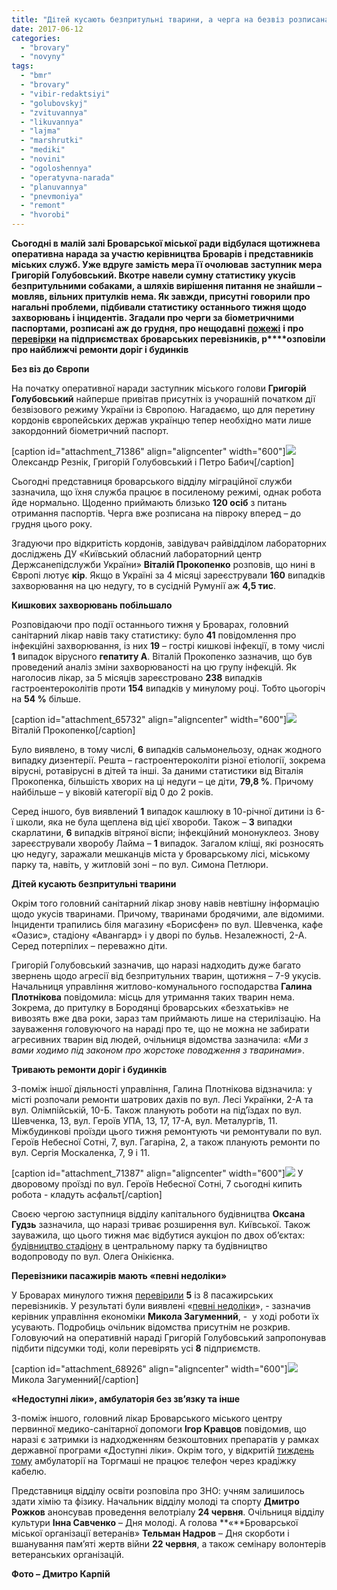 ```yaml
---
title: "Дітей кусають безпритульні тварини, а черга на безвіз розписана до грудня, - оперативні новини"
date: 2017-06-12
categories: 
  - "brovary"
  - "novyny"
tags: 
  - "bmr"
  - "brovary"
  - "vibir-redaktsiyi"
  - "golubovskyj"
  - "zvituvannya"
  - "likuvannya"
  - "lajma"
  - "marshrutki"
  - "mediki"
  - "novini"
  - "ogoloshennya"
  - "operatyvna-narada"
  - "planuvannya"
  - "pnevmoniya"
  - "remont"
  - "hvorobi"
---
```


**Сьогодні в малій залі Броварської міської ради відбулася щотижнева оперативна нарада за участю керівництва Броварів і представників міських служб. Уже вдруге замість мера її очолював заступник мера Григорій Голубовський. Вкотре навели сумну статистику укусів безпритульними собаками, а шляхів вирішення питання не знайшли – мовляв, вільних притулків нема. Як завжди, присутні говорили про нагальні проблеми, підбивали статистику останнього тижня щодо захворювань і інцидентів. Згадали про черги за біометричними паспортами, розписані аж до грудня, про нещодавні** **[пожежі](https://mpz.brovary.org/na-rozvyltsi-spalahnula-zgorila-vshhent-411-marshrutka-obijshlosya-bez-zhertv-foto/)** **і про** **[перевірки](https://mpz.brovary.org/perevirka-marshrutok-u-brovarah-tryvaye-video/)** **на підприємствах броварських перевізників, р****озповіли про найближчі ремонти доріг і будинків**

**Без віз до Європи**

На початку оперативної наради заступник міського голови **Григорій Голубовський** найперше привітав присутніх із учорашній початком дії безвізового режиму України із Європою. Нагадаємо, що для перетину кордонів європейських держав українцю тепер необхідно мати лише закордонний біометричний паспорт.

\[caption id="attachment\_71386" align="aligncenter" width="600"\][![](https://mpz.brovary.org/wp-content/uploads/2017/06/operatyvna-narada-BMR-12.06.2017_00001-Golubovskyj.jpg)](https://mpz.brovary.org/wp-content/uploads/2017/06/operatyvna-narada-BMR-12.06.2017_00001-Golubovskyj.jpg) Олександр Резнік, Григорій Голубовський і Петро Бабич\[/caption\]

Сьогодні представниця броварського відділу міграційної служби зазначила, що їхня служба працює в посиленому режимі, однак робота йде нормально. Щоденно приймають близько **120 осіб** з питань отримання паспортів. Черга вже розписана на півроку вперед – до грудня цього року.

Згадуючи про відкритість кордонів, завідувач райвідділом лабораторних досліджень ДУ «Київський обласний лабораторний центр Держсанепідслужби України» **Віталій Прокопенко** розповів, що нині в Європі лютує **кір**. Якщо в Україні за 4 місяці зареєстрували **160** випадків захворювання на цю недугу, то в сусідній Румунії аж **4,5 тис**.

**Кишкових захворювань побільшало**

Розповідаючи про події останнього тижня у Броварах, головний санітарний лікар навів таку статистику: було **41** повідомлення про інфекційні захворювання, із них **19** – гострі кишкові інфекції, в тому числі **1** випадок вірусного **гепатиту А**. Віталій Прокопенко зазначив, що був проведений аналіз зміни захворюваності на цю групу інфекцій. Як наголосив лікар, за 5 місяців зареєстровано **238** випадків гастроентероколітів проти **154** випадків у минулому році. Тобто цьогоріч на **54 %** більше.

\[caption id="attachment\_65732" align="aligncenter" width="600"\][![](https://mpz.brovary.org/wp-content/uploads/2017/01/Vitalij-Prokopenko.jpg)](https://mpz.brovary.org/wp-content/uploads/2017/01/Vitalij-Prokopenko.jpg) Віталій Прокопенко\[/caption\]

Було виявлено, в тому числі, **6** випадків сальмонельозу, однак жодного випадку дизентерії. Решта – гастроентероколіти різної етіології, зокрема вірусні, ротавірусні в дітей та інші. За даними статистики від Віталія Прокопенка, більшість хворих на ці недуги – це діти, **79,8 %**. Причому найбільше – у віковій категорії від 0 до 2 років.

Серед іншого, був виявлений **1** випадок кашлюку в 10-річної дитини із 6-ї школи, яка не була щеплена від цієї хвороби. Також – **3** випадки скарлатини, **6** випадків вітряної віспи; інфекційний мононуклеоз. Знову зареєстрували хворобу Лайма – **1** випадок. Загалом кліщі, які розносять цю недугу, заражали мешканців міста у броварському лісі, міському парку та, навіть, у житловій зоні – по вул. Симона Петлюри.

**Дітей кусають безпритульні тварини**

Окрім того головний санітарний лікар знову навів невтішну інформацію щодо укусів тваринами. Причому, тваринами бродячими, але відомими. Інциденти трапились біля магазину «Борисфен» по вул. Шевченка, кафе «Оазис», стадіону «Авангард» і у дворі по бульв. Незалежності, 2-А. Серед потерпілих – переважно діти.

Григорій Голубовський зазначив, що наразі надходить дуже багато звернень щодо агресії від безпритульних тварин, щотижня – 7-9 укусів. Начальниця управління житлово-комунального господарства **Галина Плотнікова** повідомила: місць для утримання таких тварин нема. Зокрема, до притулку в Бородянці броварських «безхатьків» не вивозять вже два роки, зараз там приймають лише на стерилізацію. На зауваження головуючого на нараді про те, що не можна не забирати агресивних тварин від людей, очільниця відомства зазначила: «_Ми з вами ходимо під законом про жорстоке поводження з тваринами_».

**Тривають ремонти доріг і будинків**

З-поміж іншої діяльності управління, Галина Плотнікова відзначила: у місті розпочали ремонти шатрових дахів по вул. Лесі Українки, 2-А та вул. Олімпійській, 10-Б. Також планують роботи на під’їздах по вул. Шевченка, 13, вул. Героїв УПА, 13, 17, 17-А, вул. Металургів, 11. Міжбудинкові проїзди цього тижня ремонтують чи ремонтували по вул. Героїв Небесної Сотні, 7, вул. Гагаріна, 2, а також планують ремонти по вул. Сергія Москаленка, 7, 9 і 11.

\[caption id="attachment\_71387" align="aligncenter" width="600"\][![](https://mpz.brovary.org/wp-content/uploads/2017/06/remont-GNS-proyizd-doroga-12.06.2017_00003.jpg)](https://mpz.brovary.org/wp-content/uploads/2017/06/remont-GNS-proyizd-doroga-12.06.2017_00003.jpg) У дворовому проїзді по вул. Героїв Небесної Сотні, 7 сьогодні кипить робота - кладуть асфальт\[/caption\]

Своєю чергою заступниця відділу капітального будівництва **Оксана Гудзь** зазначила, що наразі триває розширення вул. Київської. Також зауважила, що цього тижня має відбутися аукціон по двох об’єктах: [будівництво стадіону](https://mpz.brovary.org/v-parku-peremoga-oblashtuyut-novyj-futbolnyj-stadion-foto/) в центральному парку та будівництво водопроводу по вул. Олега Онікієнка.

**Перевізники пасажирів мають «певні недоліки»**

У Броварах минулого тижня [перевірили](https://mpz.brovary.org/u-brovarah-pochaly-perevirku-tehnichnogo-stanu-marshrutok/) **5** із 8 пасажирських перевізників. У результаті були виявлені «[певні недоліки](https://mpz.brovary.org/perevirka-marshrutok-u-brovarah-tryvaye-video/)», - зазначив керівник управління економіки **Микола Загуменний**, -  у ході роботи їх усувають. Подробиць очільник відомства присутнім не розкрив. Головуючий на оперативній нараді Григорій Голубовський запропонував підбити підсумки тоді, коли перевірять усі **8** підприємств.

\[caption id="attachment\_68926" align="aligncenter" width="600"\][![](https://mpz.brovary.org/wp-content/uploads/2017/04/zagumennyj.jpg)](https://mpz.brovary.org/wp-content/uploads/2017/04/zagumennyj.jpg) Микола Загуменний\[/caption\]

**«Недоступні ліки», амбулаторія без зв’язку та інше**

З-поміж іншого, головний лікар Броварського міського центру первинної медико-санітарної допомоги **Ігор Кравцов** повідомив, що наразі є затримки із надходженням безкоштовних препаратів у рамках державної програми «Доступні ліки». Окрім того, у відкритій [тиждень тому](https://mpz.brovary.org/try-pozhezhi-protyagom-doby-vidkryttya-ambulatoriyi-ta-dents-kameliya-operatyvni-novyny/) амбулаторії на Торгмаші не працює телефон через крадіжку кабелю.

Представниця відділу освіти розповіла про ЗНО: учням залишилось здати хімію та фізику. Начальник відділу молоді та спорту **Дмитро Рожков** анонсував проведення велотріалу **24 червня**. Очільниця відділу культури **Інна Савченко** – Дня молоді. А голова **«**Броварської міської організації ветеранів» **Тельман Надров** – Дня скорботи і вшанування пам’яті жертв війни **22 червня**, а також семінару волонтерів ветеранських організацій.

**Фото – Дмитро Карпій**
